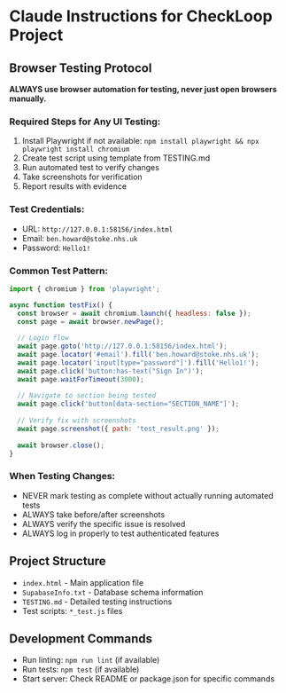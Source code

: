 # Claude Instructions for CheckLoop Project

## Browser Testing Protocol

**ALWAYS use browser automation for testing, never just open browsers manually.**

### Required Steps for Any UI Testing:
1. Install Playwright if not available: `npm install playwright && npx playwright install chromium`
2. Create test script using template from TESTING.md
3. Run automated test to verify changes
4. Take screenshots for verification
5. Report results with evidence

### Test Credentials:
- URL: `http://127.0.0.1:58156/index.html`
- Email: `ben.howard@stoke.nhs.uk` 
- Password: `Hello1!`

### Common Test Pattern:
```javascript
import { chromium } from 'playwright';

async function testFix() {
  const browser = await chromium.launch({ headless: false });
  const page = await browser.newPage();
  
  // Login flow
  await page.goto('http://127.0.0.1:58156/index.html');
  await page.locator('#email').fill('ben.howard@stoke.nhs.uk');
  await page.locator('input[type="password"]').fill('Hello1!');
  await page.click('button:has-text("Sign In")');
  await page.waitForTimeout(3000);
  
  // Navigate to section being tested
  await page.click('button[data-section="SECTION_NAME"]');
  
  // Verify fix with screenshots
  await page.screenshot({ path: 'test_result.png' });
  
  await browser.close();
}
```

### When Testing Changes:
- NEVER mark testing as complete without actually running automated tests
- ALWAYS take before/after screenshots
- ALWAYS verify the specific issue is resolved
- ALWAYS log in properly to test authenticated features

## Project Structure
- `index.html` - Main application file
- `SupabaseInfo.txt` - Database schema information
- `TESTING.md` - Detailed testing instructions
- Test scripts: `*_test.js` files

## Development Commands
- Run linting: `npm run lint` (if available)
- Run tests: `npm test` (if available)
- Start server: Check README or package.json for specific commands
